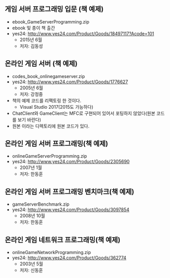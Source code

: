 ## 게임 서버 프로그래밍 입문 (책 예제)  
- ebook_GameServerProgramming.zip
- ebook 및 종이 책 출간
- yes24: http://www.yes24.com/Product/Goods/18497117?Acode=101
    - 2015년 6월
    - 저자: 김동성
  
  
  
## 온라인 게임 서버 (책 예제)  
- codes_book_onlinegameserver.zip
- yes24: http://www.yes24.com/Product/Goods/1776627
    - 2005년 6월
    - 저자: 강정중
- 책의 예제 코드를 리팩토링 한 것이다.
    - Visual Studio 2017(2015도 가능하다)
- ChatClient와 GameClient는 MFC로 구현되어 있어서 포팅하지 않았다(원본 코드를 보기 바란다)
- 원본 이라는 디렉토리에 원본 코드가 있다.
  
  
  
## 온라인 게임 서버 프로그래밍(책 예제)  
- onlineGameServerProgramming.zip
- yes24: http://www.yes24.com/Product/Goods/2305690
    - 2007년 1월
    - 저자: 한동훈
  
  
  
## 온라인 게임 서버 프로그래밍 벤치마크(책 예제)
- gameServerBenchmark.zip
- yes24: http://www.yes24.com/Product/Goods/3097854
    - 2008년 10월
    - 저자: 한동훈
  
  
  
## 온라인 게임 네트워크 프로그래밍(책 예제)
- onlineGameNetworkProgramming.zip
- yes24: http://www.yes24.com/Product/Goods/362774
    - 2003년 5월
    - 저자: 신동훈
  
  
  
